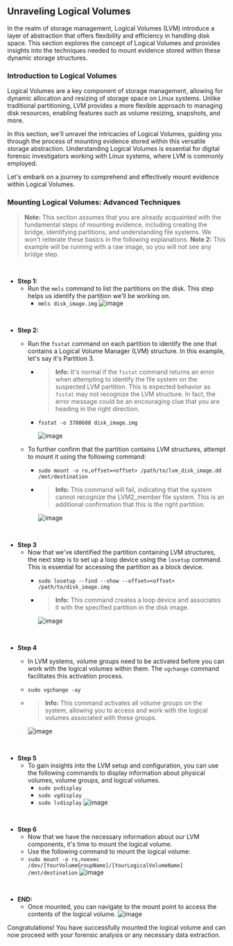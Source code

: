 ## Unraveling Logical Volumes

In the realm of storage management, Logical Volumes (LVM) introduce a layer of abstraction that offers flexibility and efficiency in handling disk space. This section explores the concept of Logical Volumes and provides insights into the techniques needed to mount evidence stored within these dynamic storage structures.

### Introduction to Logical Volumes

Logical Volumes are a key component of storage management, allowing for dynamic allocation and resizing of storage space on Linux systems. Unlike traditional partitioning, LVM provides a more flexible approach to managing disk resources, enabling features such as volume resizing, snapshots, and more.

In this section, we'll unravel the intricacies of Logical Volumes, guiding you through the process of mounting evidence stored within this versatile storage abstraction. Understanding Logical Volumes is essential for digital forensic investigators working with Linux systems, where LVM is commonly employed.

Let's embark on a journey to comprehend and effectively mount evidence within Logical Volumes.

### Mounting Logical Volumes: Advanced Techniques

> **Note:** This section assumes that you are already acquainted with the fundamental steps of mounting evidence, including creating the bridge, identifying partitions, and understanding file systems. We won't reiterate these basics in the following explanations.
> **Note 2:** This example will be running with a raw image, so you will not see any bridge step.

&nbsp;
&nbsp;
&nbsp;

- **Step 1:**
  - Run the `mmls` command to list the partitions on the disk. This step helps us identify the partition we'll be working on.
    - `mmls disk_image.img`
        ![image](https://github.com/JESUSAMM/Unraveling-the-Enigma-of-Mounting-Dead-Forensic-Evidence/assets/149633912/0bae8a07-c6f4-40f7-8717-a3de4b7d96c8)

&nbsp;
&nbsp;
&nbsp;


- **Step 2:**
  - Run the `fsstat` command on each partition to identify the one that contains a Logical Volume Manager (LVM) structure. In this example, let's say it's Partition 3.
    - > **Info:** It's normal if the `fsstat` command returns an error when attempting to identify the file system on the suspected LVM partition. This is expected behavior as `fsstat` may not recognize the LVM structure. In fact, the error message could be an encouraging clue that you are heading in the right direction.
    - `fsstat -o 3780608 disk_image.img`
      
       ![image](https://github.com/JESUSAMM/Unraveling-the-Enigma-of-Mounting-Dead-Forensic-Evidence/assets/149633912/f441ab22-a7e9-44fa-8655-d0450e1c715d)

  - To further confirm that the partition contains LVM structures, attempt to mount it using the following command:
    - `sudo mount -o ro,offset=<offset> /path/to/lvm_disk_image.dd /mnt/destination`
    -  > **Info:** This command will fail, indicating that the system cannot recognize the LVM2_member file system. This is an additional confirmation that this is the right partition.
       
       ![image](https://github.com/JESUSAMM/Unraveling-the-Enigma-of-Mounting-Dead-Forensic-Evidence/assets/149633912/90d92e88-12c2-4e97-9410-e4a5872b0514)

&nbsp;
&nbsp;
&nbsp;


 - **Step 3**
   - Now that we've identified the partition containing LVM structures, the next step is to set up a loop device using the `losetup` command. This is essential for accessing the partition as a block device.
     - `sudo losetup --find --show --offset=<offset> /path/to/disk_image.img`
     -  > **Info:** This command creates a loop device and associates it with the specified partition in the disk image.
        
        ![image](https://github.com/JESUSAMM/Unraveling-the-Enigma-of-Mounting-Dead-Forensic-Evidence/assets/149633912/3fa0314d-d7df-4046-b918-b382a1f37bc3)

&nbsp;
&nbsp;
&nbsp;

- **Step 4**
  -  In LVM systems, volume groups need to be activated before you can work with the logical volumes within them. The `vgchange` command facilitates this activation process.
    - `sudo vgchange -ay`
    -  > **Info:**  This command activates all volume groups on the system, allowing you to access and work with the logical volumes associated with these groups.

       ![image](https://github.com/JESUSAMM/Unraveling-the-Enigma-of-Mounting-Dead-Forensic-Evidence/assets/149633912/0435611c-c626-40ac-9b74-19c35041907b)

&nbsp;
&nbsp;
&nbsp;
      
- **Step 5**
  - To gain insights into the LVM setup and configuration, you can use the following commands to display information about physical volumes, volume groups, and logical volumes.
    - `sudo pvdisplay`
    - `sudo vgdisplay`
    - `sudo lvdisplay`
          ![image](https://github.com/JESUSAMM/Unraveling-the-Enigma-of-Mounting-Dead-Forensic-Evidence/assets/149633912/ac0d39f1-2e5b-4a77-a385-0e4b125edf81)

&nbsp;
&nbsp;
&nbsp;

- **Step 6**
  -  Now that we have the necessary information about our LVM components, it's time to mount the logical volume.
  -  Use the following command to mount the logical volume:
    - `sudo mount -o ro,noexec /dev/[YourVolumeGroupName]/[YourLogicalVolumeName] /mnt/destination`
       ![image](https://github.com/JESUSAMM/Unraveling-the-Enigma-of-Mounting-Dead-Forensic-Evidence/assets/149633912/2bdd71e1-bc25-4f9a-b88a-22a4858fc132)

&nbsp;
&nbsp;
&nbsp;

- **END:**
  -  Once mounted, you can navigate to the mount point to access the contents of the logical volume.
      ![image](https://github.com/JESUSAMM/Unraveling-the-Enigma-of-Mounting-Dead-Forensic-Evidence/assets/149633912/bb38a68d-862d-4309-9175-bed6c5a6ca1f)

Congratulations! You have successfully mounted the logical volume and can now proceed with your forensic analysis or any necessary data extraction.
 

